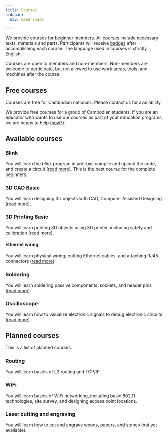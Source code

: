```yaml
---
title: Courses
sidebar:
  nav: makerspace

---
```


We provide courses for beginner members. All courses include necessary
texts, materials and parts. Participants will receive [badges](../badges) after
accomplishing each course. The language used in courses is strictly English.

Courses are open to members and non-members. Non-members are welcome to
participate, but not allowed to use work areas, tools, and machines after the
course.

## Free courses

Courses are free for Cambodian nationals. Please contact us for availability.

We provide free courses for a group of Cambodian students. If you are an
educator who wants to use our courses as part of your education programs, we
are happy to help ([how?](../education)).

## Available courses

### Blink

You will learn the _blink_ program in `arduino`, compile and upload the code,
and create a circuit ([read more](Blink)). This is the best course for the
complete beginners.

### 3D CAD Basic

You will learn designing 3D objects with CAD, Computer Assisted Designing
([read more](3D_CAD_Basic)).

### 3D Printing Basic

You will learn printing 3D objects using 3D printer, including safety and
calibration ([read more](3D_Printing_Basic)).

#### Ethernet wiring

You will learn physical wiring, cutting Ethernet cables, and attaching RJ45
connectors ([read more](Ethernet_wiring)).

### Soldering

You will learn soldering passive components, sockets, and header pins ([read
more](Soldering)).

### Oscilloscope

You will learn how to visualize electronic signals to debug electronic
circuits ([read more](Oscilloscope)).

## Planned courses

This is a list of planned courses.

### Routing

You will learn basics of L3 routing and TCP/IP.

### WiFi

You will learn basics of WiFi networking, including basic 802.11 technologies,
site survey, and designing access point locations.

### Laser cutting and engraving

You will learn how to cut and engrave woods, papers, and stones (not yet
available).
